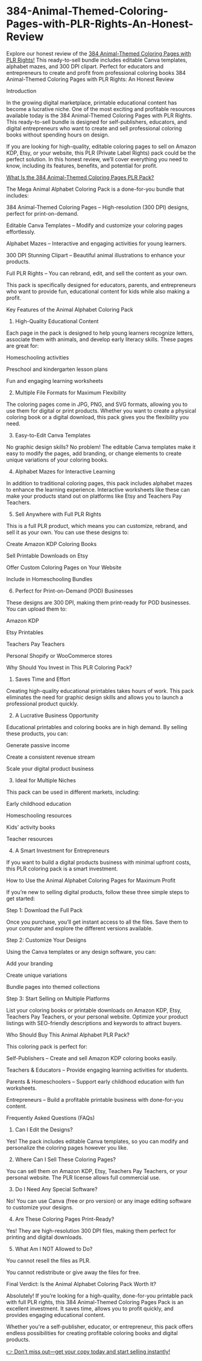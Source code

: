 # 384-Animal-Themed-Coloring-Pages-with-PLR-Rights-An-Honest-Review
Explore our honest review of the [384 Animal-Themed Coloring Pages with PLR Rights!](https://warriorplus.com/o2/a/xvqy6g7/0) This ready-to-sell bundle includes editable Canva templates, alphabet mazes, and 300 DPI clipart. Perfect for educators and entrepreneurs to create and profit from professional coloring books
384 Animal-Themed Coloring Pages with PLR Rights: An Honest Review

Introduction

In the growing digital marketplace, printable educational content has become a lucrative niche. One of the most exciting and profitable resources available today is the 384 Animal-Themed Coloring Pages with PLR Rights. This ready-to-sell bundle is designed for self-publishers, educators, and digital entrepreneurs who want to create and sell professional coloring books without spending hours on design.

If you are looking for high-quality, editable coloring pages to sell on Amazon KDP, Etsy, or your website, this PLR (Private Label Rights) pack could be the perfect solution. In this honest review, we’ll cover everything you need to know, including its features, benefits, and potential for profit.

[What Is the 384 Animal-Themed Coloring Pages PLR Pack?](https://warriorplus.com/o2/a/xvqy6g7/0)

The Mega Animal Alphabet Coloring Pack is a done-for-you bundle that includes:

384 Animal-Themed Coloring Pages – High-resolution (300 DPI) designs, perfect for print-on-demand.

Editable Canva Templates – Modify and customize your coloring pages effortlessly.

Alphabet Mazes – Interactive and engaging activities for young learners.

300 DPI Stunning Clipart – Beautiful animal illustrations to enhance your products.

Full PLR Rights – You can rebrand, edit, and sell the content as your own.

This pack is specifically designed for educators, parents, and entrepreneurs who want to provide fun, educational content for kids while also making a profit.

Key Features of the Animal Alphabet Coloring Pack

1. High-Quality Educational Content

Each page in the pack is designed to help young learners recognize letters, associate them with animals, and develop early literacy skills. These pages are great for:

Homeschooling activities

Preschool and kindergarten lesson plans

Fun and engaging learning worksheets

2. Multiple File Formats for Maximum Flexibility

The coloring pages come in JPG, PNG, and SVG formats, allowing you to use them for digital or print products. Whether you want to create a physical coloring book or a digital download, this pack gives you the flexibility you need.

3. Easy-to-Edit Canva Templates

No graphic design skills? No problem! The editable Canva templates make it easy to modify the pages, add branding, or change elements to create unique variations of your coloring books.

4. Alphabet Mazes for Interactive Learning

In addition to traditional coloring pages, this pack includes alphabet mazes to enhance the learning experience. Interactive worksheets like these can make your products stand out on platforms like Etsy and Teachers Pay Teachers.

5. Sell Anywhere with Full PLR Rights

This is a full PLR product, which means you can customize, rebrand, and sell it as your own. You can use these designs to:

Create Amazon KDP Coloring Books

Sell Printable Downloads on Etsy

Offer Custom Coloring Pages on Your Website

Include in Homeschooling Bundles

6. Perfect for Print-on-Demand (POD) Businesses

These designs are 300 DPI, making them print-ready for POD businesses. You can upload them to:

Amazon KDP

Etsy Printables

Teachers Pay Teachers

Personal Shopify or WooCommerce stores

Why Should You Invest in This PLR Coloring Pack?

1. Saves Time and Effort

Creating high-quality educational printables takes hours of work. This pack eliminates the need for graphic design skills and allows you to launch a professional product quickly.

2. A Lucrative Business Opportunity

Educational printables and coloring books are in high demand. By selling these products, you can:

Generate passive income

Create a consistent revenue stream

Scale your digital product business

3. Ideal for Multiple Niches

This pack can be used in different markets, including:

Early childhood education

Homeschooling resources

Kids' activity books

Teacher resources

4. A Smart Investment for Entrepreneurs

If you want to build a digital products business with minimal upfront costs, this PLR coloring pack is a smart investment.

How to Use the Animal Alphabet Coloring Pages for Maximum Profit

If you’re new to selling digital products, follow these three simple steps to get started:

Step 1: Download the Full Pack

Once you purchase, you’ll get instant access to all the files. Save them to your computer and explore the different versions available.

Step 2: Customize Your Designs

Using the Canva templates or any design software, you can:

Add your branding

Create unique variations

Bundle pages into themed collections

Step 3: Start Selling on Multiple Platforms

List your coloring books or printable downloads on Amazon KDP, Etsy, Teachers Pay Teachers, or your personal website. Optimize your product listings with SEO-friendly descriptions and keywords to attract buyers.

Who Should Buy This Animal Alphabet PLR Pack?

This coloring pack is perfect for:

Self-Publishers – Create and sell Amazon KDP coloring books easily.

Teachers & Educators – Provide engaging learning activities for students.

Parents & Homeschoolers – Support early childhood education with fun worksheets.

Entrepreneurs – Build a profitable printable business with done-for-you content.

Frequently Asked Questions (FAQs)

1. Can I Edit the Designs?

Yes! The pack includes editable Canva templates, so you can modify and personalize the coloring pages however you like.

2. Where Can I Sell These Coloring Pages?

You can sell them on Amazon KDP, Etsy, Teachers Pay Teachers, or your personal website. The PLR license allows full commercial use.

3. Do I Need Any Special Software?

No! You can use Canva (free or pro version) or any image editing software to customize your designs.

4. Are These Coloring Pages Print-Ready?

Yes! They are high-resolution 300 DPI files, making them perfect for printing and digital downloads.

5. What Am I NOT Allowed to Do?

You cannot resell the files as PLR.

You cannot redistribute or give away the files for free.

Final Verdict: Is the Animal Alphabet Coloring Pack Worth It?

Absolutely! If you’re looking for a high-quality, done-for-you printable pack with full PLR rights, this 384 Animal-Themed Coloring Pages Pack is an excellent investment. It saves time, allows you to profit quickly, and provides engaging educational content.

Whether you're a self-publisher, educator, or entrepreneur, this pack offers endless possibilities for creating profitable coloring books and digital products.

[👉 Don’t miss out—get your copy today and start selling instantly!](https://warriorplus.com/o2/a/xvqy6g7/0)
